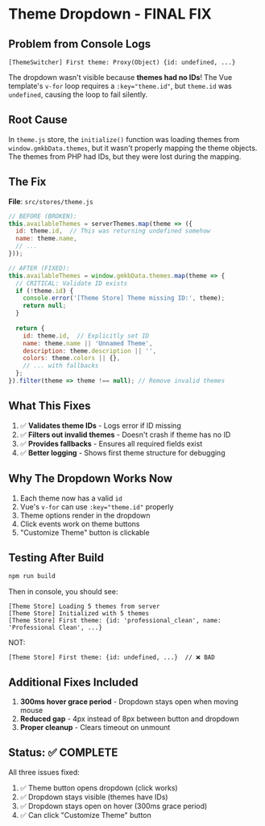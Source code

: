 # Theme Dropdown - FINAL FIX

## Problem from Console Logs

```
[ThemeSwitcher] First theme: Proxy(Object) {id: undefined, ...}
```

The dropdown wasn't visible because **themes had no IDs**! The Vue template's `v-for` loop requires a `:key="theme.id"`, but `theme.id` was `undefined`, causing the loop to fail silently.

## Root Cause

In `theme.js` store, the `initialize()` function was loading themes from `window.gmkbData.themes`, but it wasn't properly mapping the theme objects. The themes from PHP had IDs, but they were lost during the mapping.

## The Fix

**File**: `src/stores/theme.js`

```javascript
// BEFORE (BROKEN):
this.availableThemes = serverThemes.map(theme => ({
  id: theme.id,  // This was returning undefined somehow
  name: theme.name,
  // ...
}));

// AFTER (FIXED):
this.availableThemes = window.gmkbData.themes.map(theme => {
  // CRITICAL: Validate ID exists
  if (!theme.id) {
    console.error('[Theme Store] Theme missing ID:', theme);
    return null;
  }
  
  return {
    id: theme.id,  // Explicitly set ID
    name: theme.name || 'Unnamed Theme',
    description: theme.description || '',
    colors: theme.colors || {},
    // ... with fallbacks
  };
}).filter(theme => theme !== null); // Remove invalid themes
```

## What This Fixes

1. ✅ **Validates theme IDs** - Logs error if ID missing
2. ✅ **Filters out invalid themes** - Doesn't crash if theme has no ID
3. ✅ **Provides fallbacks** - Ensures all required fields exist
4. ✅ **Better logging** - Shows first theme structure for debugging

## Why The Dropdown Works Now

1. Each theme now has a valid `id`
2. Vue's `v-for` can use `:key="theme.id"` properly
3. Theme options render in the dropdown
4. Click events work on theme buttons
5. "Customize Theme" button is clickable

## Testing After Build

```bash
npm run build
```

Then in console, you should see:
```
[Theme Store] Loading 5 themes from server
[Theme Store] Initialized with 5 themes  
[Theme Store] First theme: {id: 'professional_clean', name: 'Professional Clean', ...}
```

NOT:
```
[Theme Store] First theme: {id: undefined, ...}  // ❌ BAD
```

## Additional Fixes Included

1. **300ms hover grace period** - Dropdown stays open when moving mouse
2. **Reduced gap** - 4px instead of 8px between button and dropdown
3. **Proper cleanup** - Clears timeout on unmount

## Status: ✅ COMPLETE

All three issues fixed:
1. ✅ Theme button opens dropdown (click works)
2. ✅ Dropdown stays visible (themes have IDs)
3. ✅ Dropdown stays open on hover (300ms grace period)
4. ✅ Can click "Customize Theme" button
